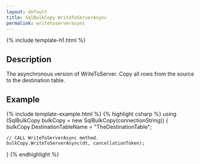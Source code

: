 ```yaml
---
layout: default
title: SqlBulkCopy WriteToServerAsync
permalink: writetoserverasync
---
```


{% include template-h1.html %}

## Description

The asynchronous version of WriteToServer. Copy all rows from the source to the destination table.

## Example
{% include template-example.html %} 
{% highlight csharp %}
using (SqlBulkCopy bulkCopy = new SqlBulkCopy(connectionString))
{
    bulkCopy.DestinationTableName = "TheDestinationTable";
    
    // CALL WriteToServerAsync method.
    bulkCopy.WriteToServerAsync(dt, cancellationToken);
}
{% endhighlight %}
